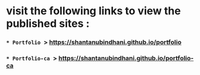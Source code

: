 # visit the following links to view the published sites :   
### ```* Portfolio ```> https://shantanubindhani.github.io/portfolio
### ```* Portfolio-ca ```> https://shantanubindhani.github.io/portfolio-ca
<!-- ### ```* | ```> https://shantanubindhani.github.io/
### ```* | ```> https://shantanubindhani.github.io/
### ```* | ```> https://shantanubindhani.github.io/
### ```* | ```> https://shantanubindhani.github.io/ -->

